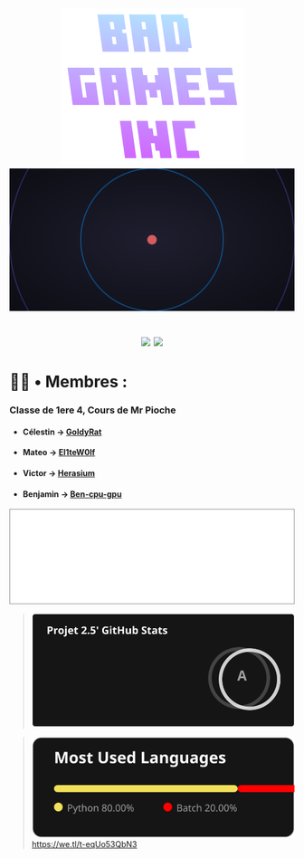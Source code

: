 <h1 align="center">


 ![Logo](https://github.com/El1teW0lf/2024_2025__p04_projet2.5_n1/blob/main/menus/assets/splash_menu/logo.png)
 ![ Projet de NSI N°2 : FNAP](https://github.com/El1teW0lf/2024_2025__p04_projet2.5_n1/blob/main/logo.svg)

  <img src="http://ForTheBadge.com/images/badges/built-with-swag.svg">
  <img src="https://forthebadge.com/images/badges/made-with-python.svg">

</h1>

# 👨‍💼 • Membres :
### Classe de 1ere 4, Cours de Mr Pioche
* #### Célestin → [GoldyRat](https://github.com/GoldyRat)
* #### Mateo → [El1teW0lf](https://github.com/El1teW0lf)
* #### Victor → [Herasium](https://github.com/Herasium)
* #### Benjamin → [Ben-cpu-gpu](https://github.com/Ben-cpu-gpu)

![image](https://github.com/El1teW0lf/2024_2025__p04_projet2.5_n1/blob/main/test2.svg)

> ![NOTE](https://github.com/El1teW0lf/2024_2025__p04_projet2.5_n1/blob/main/test.svg)

> ![NOTE](https://github.com/El1teW0lf/2024_2025__p04_projet2.5_n1/blob/main/stat_langage.svg)
https://we.tl/t-eqUo53QbN3
